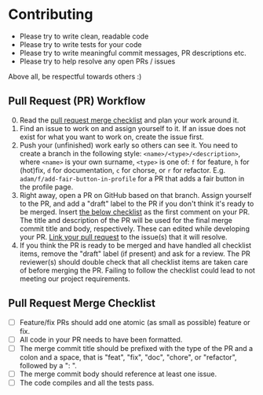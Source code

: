 # Contributing

- Please try to write clean, readable code
- Please try to write tests for your code
- Please try to write meaningful commit messages, PR descriptions etc.
- Please try to help resolve any open PRs / issues

Above all, be respectful towards others :)

## Pull Request (PR) Workflow

0. Read the [pull request merge checklist](#pull-request-merge-checklist) and
   plan your work around it.
1. Find an issue to work on and assign yourself to it. If an issue does not
   exist for what you want to work on, create the issue first.
2. Push your (unfinished) work early so others can see it. You need to create a
   branch in the following style: `<name>/<type>/<description>`, where `<name>` is your own surname, `<type>` is one of: `f` for feature, `h` for (hot)fix, `d` for
   documentation, `c` for chorse, or `r` for refactor. E.g. `adam/f/add-fair-button-in-profile` for a PR that adds
   a fair button in the profile page.
3. Right away, open a PR on GitHub based on that branch. Assign yourself to the
   PR, and add a "draft" label to the PR if you don't think it's ready to be
   merged. Insert [the below checklist](#pull-request-merge-checklist) as the
   first comment on your PR. The title and description of the PR will be used
   for the final merge commit title and body, respectively. These can edited
   while developing your PR. [Link your pull
   request](https://docs.github.com/en/issues/tracking-your-work-with-issues/linking-a-pull-request-to-an-issue)
   to the issue(s) that it will resolve.
4. If you think the PR is ready to be merged and have handled all checklist
   items, remove the "draft" label (if present) and ask for a review. The PR
   reviewer(s) should double check that all checklist items are taken care of
   before merging the PR. Failing to follow the checklist could lead to not
   meeting our project requirements.

## Pull Request Merge Checklist

- [ ] Feature/fix PRs should add one atomic (as small as possible) feature or fix.
- [ ] All code in your PR needs to have been formatted.
- [ ] The merge commit title should be prefixed with the type of the PR and a colon and a space, that is "feat", "fix", "doc", "chore", or "refactor", followed by a ": ".
- [ ] The merge commit body should reference at least one issue.
- [ ] The code compiles and all the tests pass.
